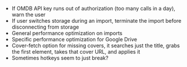- If OMDB API key runs out of authorization (too many calls in a day), warn the user
- If user switches storage during an import, terminate the import before disconnecting from storage
- General performance optimization on imports
- Specific performance optimization for Google Drive
- Cover-fetch option for missing covers, it searches just the title, grabs the first element, takes that cover URL, and applies it
- Sometimes hotkeys seem to just break?